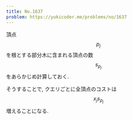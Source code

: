 ```yaml
---
title: No.1637
problem: https://yukicoder.me/problems/no/1637
---
```

頂点 $$ p_j $$ を根とする部分木に含まれる頂点の数 $$ s_{p_j} $$ をあらかじめ計算しておく.

そうすることで, クエリごとに全頂点のコストは $$ x_j s_{p_j} $$ 増えることになる.
